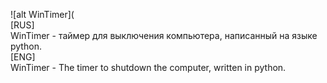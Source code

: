 ![alt WinTimer](     
[RUS]     
WinTimer - таймер для выключения компьютера, написанный на языке python.     
[ENG]     
WinTimer - The timer to shutdown the computer, written in python.
